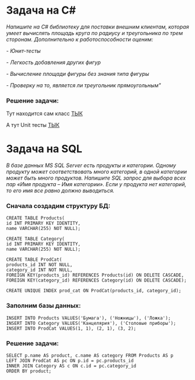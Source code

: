 # Задача на C#

*Напишите на C# библиотеку для поставки внешним клиентам, которая умеет вычислять площадь круга по радиусу и треугольника по трем сторонам. Дополнительно к работоспособности оценим:*

 *- Юнит-тесты*
 
 *- Легкость добавления других фигур*
 
 *- Вычисление площади фигуры без знания типа фигуры*
 
 *- Проверку на то, является ли треугольник прямоугольным"*
 
 ### Решение задачи:
Тут находится сам класс [ТЫК](https://github.com/Skuybedin/MindBoxTask/blob/master/MindBoxLib/CalcSquare.cs)

А тут Unit тесты [ТЫК](https://github.com/Skuybedin/MindBoxTask/blob/master/MindBoxLib.Tests/CalcSquareTest.cs)

# Задача на SQL

*В базе данных MS SQL Server есть продукты и категории. Одному продукту может соответствовать много категорий, в одной категории может быть много продуктов. Напишите SQL запрос для выбора всех пар «Имя продукта – Имя категории». Если у продукта нет категорий, то его имя все равно должно выводиться.*

###  Сначала создадим структуру БД:
    CREATE TABLE Products(
    id INT PRIMARY KEY IDENTITY, 
    name VARCHAR(255) NOT NULL);
    
    CREATE TABLE Category(
    id INT PRIMARY KEY IDENTITY,
    name VARCHAR(255) NOT NULL);
    
    CREATE TABLE ProdCat(
    products_id INT NOT NULL,
    category_id INT NOT NULL,
    FOREIGN KEY(products_id) REFERENCES Products(id) ON DELETE CASCADE,
    FOREIGN KEY(category_id) REFERENCES Category(id) ON DELETE CASCADE);
    
    CREATE UNIQUE INDEX prod_cat ON ProdCat(products_id, category_id);

###  Заполним базы данных:
    INSERT INTO Products VALUES('Бумага'), ('Ножницы'), ('Ложка');
    INSERT INTO Category VALUES('Канцелярия'), ('Столовые приборы');
    INSERT INTO ProdCat VALUES(1, 1), (2, 1), (3, 2);

### Решение задачи:
    SELECT p.name AS product, c.name AS category FROM Products AS p
    LEFT JOIN ProdCat AS pc ON p.id = pc.products_id
    INNER JOIN Category AS c ON c.id = pc.category_id
    ORDER BY product;
